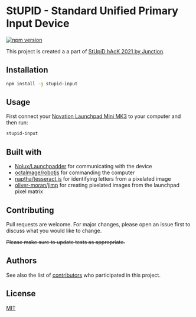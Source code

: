 # StUPID - Standard Unified Primary Input Device

[![npm version](https://badge.fury.io/js/stupid-input.svg)](https://badge.fury.io/js/stupid-input)

This project is created a a part of [StUpiD hAcK 2021 by Junction](https://app.hackjunction.com/events/stupid-hack-2021).

## Installation

```bash
npm install -g stupid-input
```

## Usage

First connect your [Novation Launchpad Mini MK3](https://novationmusic.com/en/launch/launchpad-mini) to your computer and then run:

```bash
stupid-input
```

## Built with

- [Nolux/Launchpadder](https://github.com/Nolux/Launchpadder) for communicating with the device
- [octalmage/robotjs](https://github.com/octalmage/robotjs) for commanding the computer
- [naptha/tesseract.js](https://github.com/naptha/tesseract.js) for identifying letters from a pixelated image
- [oliver-moran/jimp](https://github.com/oliver-moran/jimp) for creating pixelated images from the launchpad pixel matrix

## Contributing

Pull requests are welcome. For major changes, please open an issue first to discuss what you would like to change.

~~Please make sure to update tests as appropriate.~~

## Authors

See also the list of [contributors](https://github.com/rennehir/stupid-input/graphs/contributors) who participated in this project.

## License

[MIT](https://choosealicense.com/licenses/mit/)
